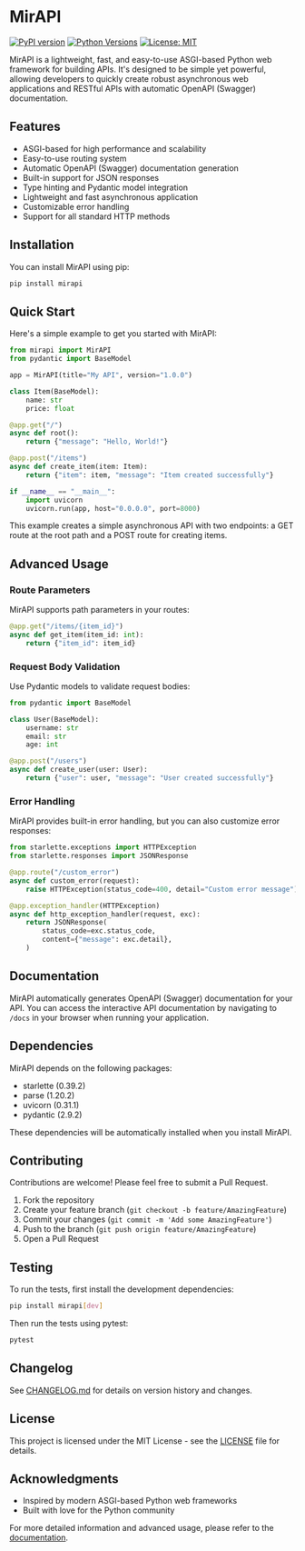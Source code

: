 # MirAPI

[![PyPI version](https://badge.fury.io/py/mirapi.svg)](https://badge.fury.io/py/mirapi)
[![Python Versions](https://img.shields.io/pypi/pyversions/mirapi.svg)](https://pypi.org/project/mirapi/)
[![License: MIT](https://img.shields.io/badge/License-MIT-yellow.svg)](https://opensource.org/licenses/MIT)

MirAPI is a lightweight, fast, and easy-to-use ASGI-based Python web framework for building APIs. It's designed to be simple yet powerful, allowing developers to quickly create robust asynchronous web applications and RESTful APIs with automatic OpenAPI (Swagger) documentation.

## Features

- ASGI-based for high performance and scalability
- Easy-to-use routing system
- Automatic OpenAPI (Swagger) documentation generation
- Built-in support for JSON responses
- Type hinting and Pydantic model integration
- Lightweight and fast asynchronous application
- Customizable error handling
- Support for all standard HTTP methods

## Installation

You can install MirAPI using pip:

```bash
pip install mirapi
```

## Quick Start

Here's a simple example to get you started with MirAPI:

```python
from mirapi import MirAPI
from pydantic import BaseModel

app = MirAPI(title="My API", version="1.0.0")

class Item(BaseModel):
    name: str
    price: float

@app.get("/")
async def root():
    return {"message": "Hello, World!"}

@app.post("/items")
async def create_item(item: Item):
    return {"item": item, "message": "Item created successfully"}

if __name__ == "__main__":
    import uvicorn
    uvicorn.run(app, host="0.0.0.0", port=8000)
```

This example creates a simple asynchronous API with two endpoints: a GET route at the root path and a POST route for creating items.

## Advanced Usage

### Route Parameters

MirAPI supports path parameters in your routes:

```python
@app.get("/items/{item_id}")
async def get_item(item_id: int):
    return {"item_id": item_id}
```

### Request Body Validation

Use Pydantic models to validate request bodies:

```python
from pydantic import BaseModel

class User(BaseModel):
    username: str
    email: str
    age: int

@app.post("/users")
async def create_user(user: User):
    return {"user": user, "message": "User created successfully"}
```

### Error Handling

MirAPI provides built-in error handling, but you can also customize error responses:

```python
from starlette.exceptions import HTTPException
from starlette.responses import JSONResponse

@app.route("/custom_error")
async def custom_error(request):
    raise HTTPException(status_code=400, detail="Custom error message")

@app.exception_handler(HTTPException)
async def http_exception_handler(request, exc):
    return JSONResponse(
        status_code=exc.status_code,
        content={"message": exc.detail},
    )
```

## Documentation

MirAPI automatically generates OpenAPI (Swagger) documentation for your API. You can access the interactive API documentation by navigating to `/docs` in your browser when running your application.

## Dependencies

MirAPI depends on the following packages:

- starlette (0.39.2)
- parse (1.20.2)
- uvicorn (0.31.1)
- pydantic (2.9.2)

These dependencies will be automatically installed when you install MirAPI.

## Contributing

Contributions are welcome! Please feel free to submit a Pull Request.

1. Fork the repository
2. Create your feature branch (`git checkout -b feature/AmazingFeature`)
3. Commit your changes (`git commit -m 'Add some AmazingFeature'`)
4. Push to the branch (`git push origin feature/AmazingFeature`)
5. Open a Pull Request

## Testing

To run the tests, first install the development dependencies:

```bash
pip install mirapi[dev]
```

Then run the tests using pytest:

```bash
pytest
```

## Changelog

See [CHANGELOG.md](CHANGELOG.md) for details on version history and changes.

## License

This project is licensed under the MIT License - see the [LICENSE](LICENSE) file for details.

## Acknowledgments

- Inspired by modern ASGI-based Python web frameworks
- Built with love for the Python community

For more detailed information and advanced usage, please refer to the [documentation](https://mirapi.readthedocs.io).